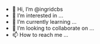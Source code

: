 - 👋 Hi, I’m @ingridcbs
- 👀 I’m interested in ...
- 🌱 I’m currently learning ...
- 💞️ I’m looking to collaborate on ...
- 📫 How to reach me ...

<!---
ingridcbs/ingridcbs is a ✨ special ✨ repository because its `README.md` (this file) appears on your GitHub profile.
You can click the Preview link to take a look at your changes.
--->
